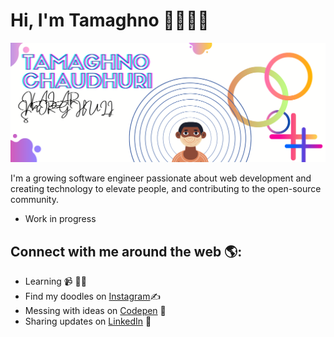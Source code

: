 # Hi, I'm Tamaghno 🙂👋🏾‍💻

<img src="https://github.com/Tamaghno/Tamaghno/blob/master/Tamaghno%20chaudhuribanner%202.png?raw=true" alt="banner">

I'm a growing software engineer passionate about web development and creating technology to elevate people, and contributing to the open-source community.
</br>
- Work in progress

## Connect with me around the web 🌎: 

- Learning 📹 ✍🏾
- Find my doodles on <a href="https://www.instagram.com/_.hijibijbij._/"> Instagram</a>✍️ 
- Messing with ideas on <a href="https://codepen.io/tamaghno"> Codepen</a> 🏓
- Sharing updates on <a href="https://www.linkedin.com/in/tamaghno-chaudhuri-339b6665">LinkedIn</a> 💼

